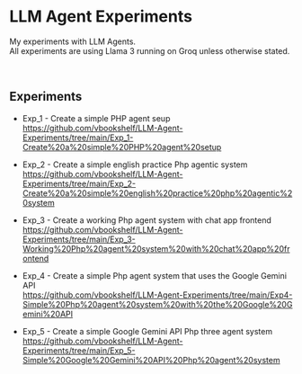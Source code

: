 # LLM Agent Experiments
My experiments with LLM Agents.<br>
All experiments are using Llama 3 running on Groq unless otherwise stated.

<br>

## Experiments

- Exp_1 - Create a simple PHP agent seup<br>
https://github.com/vbookshelf/LLM-Agent-Experiments/tree/main/Exp_1-Create%20a%20simple%20PHP%20agent%20setup

- Exp_2 - Create a simple english practice Php agentic system<br>
https://github.com/vbookshelf/LLM-Agent-Experiments/tree/main/Exp_2-Create%20a%20simple%20english%20practice%20php%20agentic%20system

- Exp_3 - Create a working Php agent system with chat app frontend<br>
https://github.com/vbookshelf/LLM-Agent-Experiments/tree/main/Exp_3-Working%20Php%20agent%20system%20with%20chat%20app%20frontend

- Exp_4 - Create a simple Php agent system that uses the Google Gemini API<br>
https://github.com/vbookshelf/LLM-Agent-Experiments/tree/main/Exp4-Simple%20Php%20agent%20system%20with%20the%20Google%20Gemini%20API

- Exp_5 - Create a simple Google Gemini API Php three agent system<br>
https://github.com/vbookshelf/LLM-Agent-Experiments/tree/main/Exp_5-Simple%20Google%20Gemini%20API%20Php%20agent%20system
